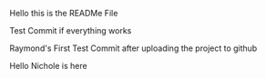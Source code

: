 Hello this is the READMe File

Test Commit if everything works

Raymond's First Test Commit after uploading the project to github

Hello Nichole is here
